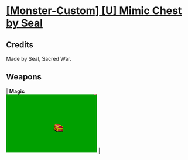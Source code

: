 # [\[Monster-Custom\] \[U\] Mimic Chest by Seal](./)
## Credits

Made by Seal, Sacred War.

## Weapons

| <b>Magic</b><br/><img alt="Magic animation" src="./6.%20Magic/Magic.gif"/> |
